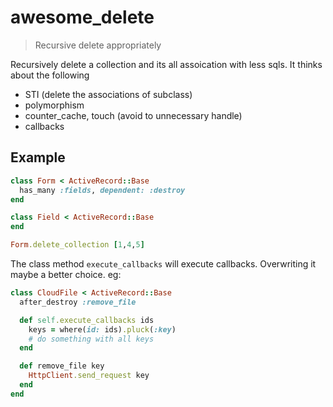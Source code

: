 # awesome_delete
> Recursive delete appropriately

Recursively delete a collection and its all assoication with less sqls.
It thinks about the following
- STI (delete the associations of subclass)
- polymorphism
- counter_cache, touch (avoid to unnecessary handle)
- callbacks

## Example

```ruby
class Form < ActiveRecord::Base
  has_many :fields, dependent: :destroy
end

class Field < ActiveRecord::Base
end

Form.delete_collection [1,4,5]
```
The class method `execute_callbacks` will execute callbacks.
Overwriting it maybe a better choice.
eg:
```ruby
class CloudFile < ActiveRecord::Base
  after_destroy :remove_file

  def self.execute_callbacks ids
    keys = where(id: ids).pluck(:key)
    # do something with all keys
  end

  def remove_file key
    HttpClient.send_request key
  end
end
```
